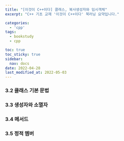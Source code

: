 ```yaml
---
title: "[이것이 C++이다] 클래스, 복사생성자와 임시객체"
excerpt: "C++ 기초 교재 '이것이 C++이다' 북러닝 요약입니다."

categories:
  - 'cpp'
tags:
  - bookstudy
  - cpp

toc: true
toc_sticky: true
sidebar:
  nav: docs
date: 2022-04-28
last_modified_at: 2022-05-03
---
```


### 3.2 클래스 기본 문법

### 3.3 생성자와 소멸자

### 3.4 메서드 

### 3.5 정적 멤버